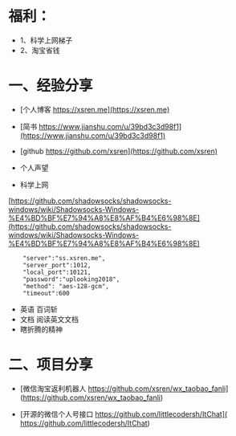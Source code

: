 # 福利：

* 1、科学上网梯子
* 2、淘宝省钱

# 一、经验分享

* [个人博客 https://xsren.me](https://xsren.me)
* [简书 https://www.jianshu.com/u/39bd3c3d98f1](https://www.jianshu.com/u/39bd3c3d98f1)
* [github https://github.com/xsren](https://github.com/xsren)

* 个人声望
* 科学上网

[https://github.com/shadowsocks/shadowsocks-windows/wiki/Shadowsocks-Windows-%E4%BD%BF%E7%94%A8%E8%AF%B4%E6%98%8E](https://github.com/shadowsocks/shadowsocks-windows/wiki/Shadowsocks-Windows-%E4%BD%BF%E7%94%A8%E8%AF%B4%E6%98%8E)

```
    "server":"ss.xsren.me",
    "server_port":1012,
    "local_port":10121,
    "password":"uplooking2018",
    "method": "aes-128-gcm",
    "timeout":600
```
* 英语
百词斩
* 文档
阅读英文文档
* 瞎折腾的精神

# 二、项目分享
* [微信淘宝返利机器人 https://github.com/xsren/wx_taobao_fanli] (https://github.com/xsren/wx_taobao_fanli)

* [开源的微信个人号接口 https://github.com/littlecodersh/ItChat]( https://github.com/littlecodersh/ItChat)


